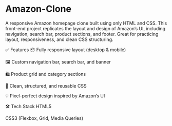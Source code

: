 # Amazon-Clone
A responsive Amazon homepage clone built using only HTML and CSS. This front-end project replicates the layout and design of Amazon’s UI, including navigation, search bar, product sections, and footer. Great for practicing layout, responsiveness, and clean CSS structuring.


✅ Features
📦 Fully responsive layout (desktop & mobile)

🖼️ Custom navigation bar, search bar, and banner

🛍️ Product grid and category sections

🎨 Clean, structured, and reusable CSS

💡 Pixel-perfect design inspired by Amazon’s UI

🛠️ Tech Stack
HTML5

CSS3 (Flexbox, Grid, Media Queries)
